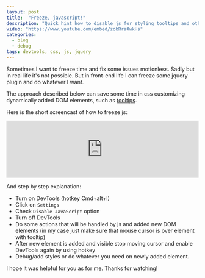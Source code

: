```yaml
---
layout: post
title:  "Freeze, javascript!"
description: "Quick hint how to disable js for styling tooltips and other newly added DOM elements."
video: "https://www.youtube.com/embed/zobRra0wkHs"
categories:
  - blog
  - debug
tags: devtools, css, js, jquery
---
```


Sometimes I want to freeze time and fix some issues motionless. Sadly but in real life it's not
possible. But in front-end life I can freeze some jquery plugin and do whatever I want.
 
The approach described below can save some time in css customizing dynamically added DOM elements, 
such as [tooltips](http://getbootstrap.com/javascript/#tooltips).

Here is the short screencast of how to freeze js:

<div class="video_responsive"> 
  <iframe width="100%" 
          src="https://www.youtube.com/embed/zobRra0wkHs" 
          frameborder="0" 
          allowfullscreen></iframe>
</div>        

And step by step explanation:

- Turn on DevTools (hotkey Cmd+alt+I)
- Click on `Settings`
- Check `Disable JavaScript` option
- Turn off DevTools
- Do some actions that will be handled by js and added new DOM elements (in my case just make sure 
that mouse cursor is over element with tooltip)
- After new element is added and visible stop moving cursor and enable DevTools again by using hotkey
- Debug/add styles or do whatever you need on newly added element.

I hope it was helpful for you as for me. Thanks for watching!
